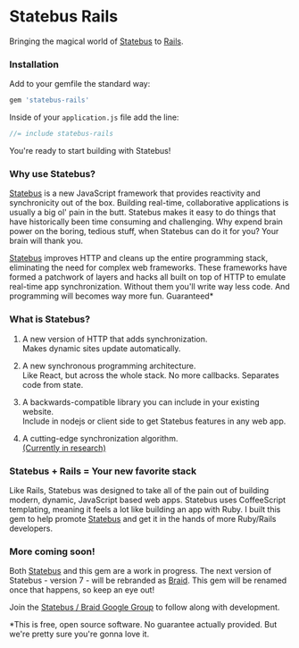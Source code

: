 # Statebus Rails
Bringing the magical world of [Statebus](https://stateb.us) to [Rails](https://rubyonrails.org).

### Installation
Add to your gemfile the standard way:
```ruby
gem 'statebus-rails'
```

Inside of your `application.js` file add the line:
```javascript
//= include statebus-rails
```

You're ready to start building with Statebus!

### Why use Statebus?
[Statebus](https://stateb.us) is a new JavaScript framework that provides reactivity and synchronicity out of the box. Building real-time, collaborative applications is usually a big ol' pain in the butt. Statebus makes it easy to do things that have historically been time consuming and challenging. Why expend brain power on the boring, tedious stuff, when Statebus can do it for you? Your brain will thank you.

[Statebus](https://stateb.us) improves HTTP and cleans up the entire programming stack, eliminating the need for complex web frameworks. These frameworks have formed a patchwork of layers and hacks all built on top of HTTP to emulate real-time app synchronization. Without them you'll write way less code. And programming will becomes way more fun. Guaranteed*

### What is Statebus?
1. A new version of HTTP that adds synchronization.  
Makes dynamic sites update automatically.

2. A new synchronous programming architecture.  
Like React, but across the whole stack. No more callbacks. Separates code from state.

3. A backwards-compatible library you can include in your existing website.  
Include in nodejs or client side to get Statebus features in any web app.

4. A cutting-edge synchronization algorithm.  
[(Currently in research)](https://stateb.us/universal-sync)

### Statebus + Rails = Your new favorite stack
Like Rails, Statebus was designed to take all of the pain out of building modern, dynamic, JavaScript based web apps. Statebus uses CoffeeScript templating, meaning it feels a lot like building an app with Ruby. I built this gem to help promote [Statebus](https://stateb.us) and get it in the hands of more Ruby/Rails developers.

### More coming soon!
Both [Statebus](https://stateb.us) and this gem are a work in progress. The next version of Statebus - version 7 - will be rebranded as [Braid](https://braid.news). This gem will be renamed once that happens, so keep an eye out! 

Join the [Statebus / Braid Google Group](https://groups.google.com/forum/#!forum/braid-http) to follow along with development.

*This is free, open source software. No guarantee actually provided. But we're pretty sure you're gonna love it.
